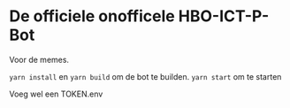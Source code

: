 # De officiele onofficele HBO-ICT-P-Bot
Voor de memes.

`yarn install` en `yarn build` om de bot te builden. `yarn start` om te starten  

Voeg wel een TOKEN.env